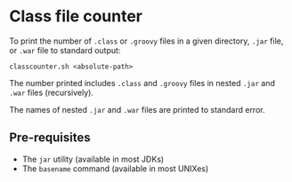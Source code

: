 # Class file counter

To print the number of `.class` or `.groovy` files in a given directory, `.jar` file, or `.war` file to standard output:

```
classcounter.sh <absolute-path>
```

The number printed includes `.class` and `.groovy` files in nested `.jar` and `.war` files (recursively).

The names of nested `.jar` and `.war` files are printed to standard error.

## Pre-requisites

* The `jar` utility (available in most JDKs)
* The `basename` command (available in most UNIXes)
